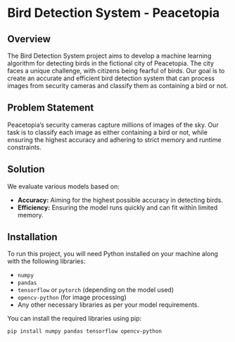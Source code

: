 # Bird Detection System - Peacetopia

## Overview
The Bird Detection System project aims to develop a machine learning algorithm for detecting birds in the fictional city of Peacetopia. The city faces a unique challenge, with citizens being fearful of birds. Our goal is to create an accurate and efficient bird detection system that can process images from security cameras and classify them as containing a bird or not.

## Problem Statement
Peacetopia’s security cameras capture millions of images of the sky. Our task is to classify each image as either containing a bird or not, while ensuring the highest accuracy and adhering to strict memory and runtime constraints.

## Solution
We evaluate various models based on:
- **Accuracy:** Aiming for the highest possible accuracy in detecting birds.
- **Efficiency:** Ensuring the model runs quickly and can fit within limited memory.

## Installation
To run this project, you will need Python installed on your machine along with the following libraries:
- `numpy`
- `pandas`
- `tensorflow` or `pytorch` (depending on the model used)
- `opencv-python` (for image processing)
- Any other necessary libraries as per your model requirements.

You can install the required libraries using pip:
```bash
pip install numpy pandas tensorflow opencv-python

